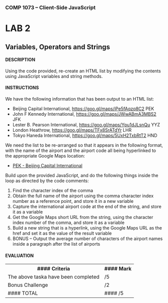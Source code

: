 ### COMP 1073 – Client-Side JavaScript

# LAB 2
## Variables, Operators and Strings

#### DESCRIPTION
Using the code provided, re-create an HTML list by modifying the contents using JavaScript variables and string methods.

#### INSTRUCTIONS
We have the following information that has been output to an HTML list:
* Beijing Capital International, https://goo.gl/maps/iPe5fAqzq8C2 PEK
* John F Kennedy International, https://goo.gl/maps/JWwABmA3MBS2 JFK
* Lester B. Pearson International, https://goo.gl/maps/Ypu1dJLsnQu YYZ
* London Heathrow, https://goo.gl/maps/TFx8SrATdYr LHR
* Tokyo Haneda International, https://goo.gl/maps/5UxH2TxbRtT2 HND

We need the list to be re-arranged so that it appears in the following format, with the name of the airport and the airport code all being hyperlinked to the appropriate Google Maps location:

* [PEK - Beijing Capital International](https://goo.gl/maps/iPe5fAqzq8C2)

Build upon the provided JavaScript, and do the following things inside the loop as directed by the code comments:
1. Find the character index of the comma
2. Obtain the full name of the airport using the comma character index number as a reference point, and store it in a new variable
3. Capture the international airport code at the end of the string, and store it as a variable
4. Get the Google Maps short URL from the string, using the character index number of the comma, and store it as a variable
5. Build a new string that is a hyperlink, using the Google Maps URL as the href and set it as the value of the result variable
6. BONUS – Output the average number of characters of the airport names inside a paragraph after the list of airports

#### EVALUATION
<table>
  <tr>
    <th>#### Criteria</th>
    <th>#### Mark</th>
  </tr>
  <tr>
    <td>The above taska have been completed</td>
    <td>/5</td>
  </tr>
  <tr>
    <td>Bonus Challenge</td>
    <td>/2</td>
  </tr>
  <tr>
    <td>#### TOTAL</td>
    <td>#### /5</td>
  </tr>
</table>

